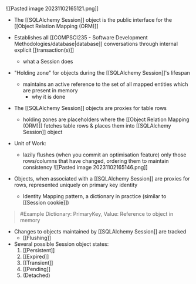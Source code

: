 ![[Pasted image 20231102165121.png]]
- The [[SQLAlchemy Session]] object is the public interface for the [[Object Relation Mapping (ORM)]]
- Establishes all [[COMPSCI235 - Software Development Methodologies/database|database]] conversations through internal explicit [[transaction(s)]]
	- what a Session does
- "Holding zone" for objects during the [[SQLAlchemy Session]]'s lifespan
	- maintains an active reference to the set of all mapped entities which are present in memory
		- why it is done
- The [[SQLAlchemy Session]] objects are proxies for table rows
	- holding zones are placeholders where the [[Object Relation Mapping (ORM)]] fetches table rows & places them into [[SQLAlchemy Session]] object
- Unit of Work:
	- lazily flushes (when you commit an optimisation feature) only those rows/columns that have changed, ordering them to maintain consistency
![[Pasted image 20231102165146.png]]

- Objects, when associated with a [[SQLAlchemy Session]] are proxies for rows, represented uniquely on primary key identity
	- Identity Mapping pattern, a dictionary in practice (similar to [[Session cookie]])
>	#Example 
>	Dictionary:
>	PrimaryKey, Value: Reference to object in memory
- Changes to objects maintained by [[SQLAlchemy Session]] are tracked
	- [[Flushing]]
- Several possible Session object states:
	1. [[Persistent]]
	2. [[Expired]] 
	3. [[Transient]] 
	4. [[Pending]]
	5. (Detached)